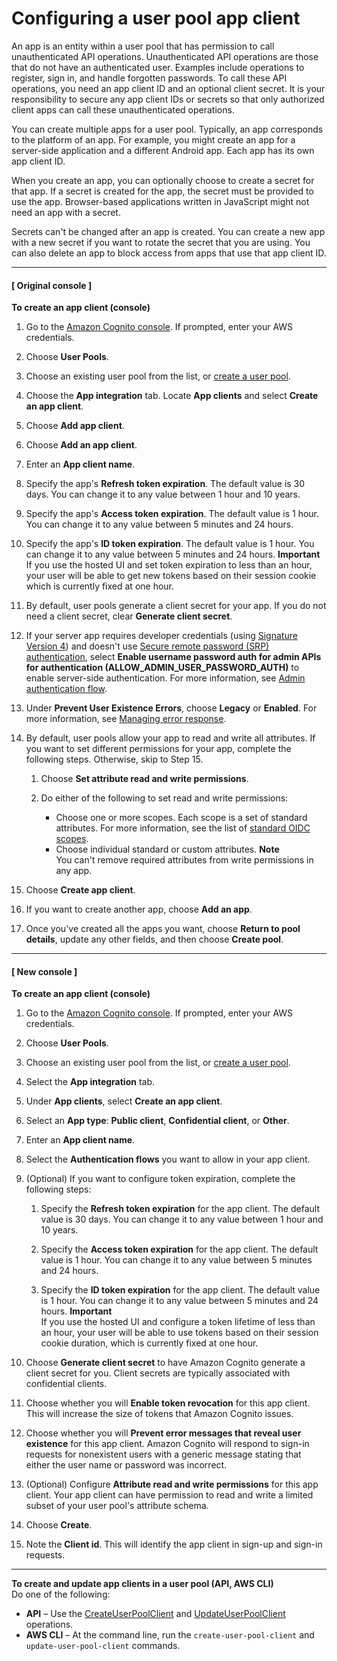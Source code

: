 # Configuring a user pool app client<a name="user-pool-settings-client-apps"></a>

An app is an entity within a user pool that has permission to call unauthenticated API operations\. Unauthenticated API operations are those that do not have an authenticated user\. Examples include operations to register, sign in, and handle forgotten passwords\. To call these API operations, you need an app client ID and an optional client secret\. It is your responsibility to secure any app client IDs or secrets so that only authorized client apps can call these unauthenticated operations\.

You can create multiple apps for a user pool\. Typically, an app corresponds to the platform of an app\. For example, you might create an app for a server\-side application and a different Android app\. Each app has its own app client ID\.

When you create an app, you can optionally choose to create a secret for that app\. If a secret is created for the app, the secret must be provided to use the app\. Browser\-based applications written in JavaScript might not need an app with a secret\.

Secrets can't be changed after an app is created\. You can create a new app with a new secret if you want to rotate the secret that you are using\. You can also delete an app to block access from apps that use that app client ID\.

------
#### [ Original console ]

**To create an app client \(console\)**

1. Go to the [Amazon Cognito console](https://console.aws.amazon.com/cognito/home)\. If prompted, enter your AWS credentials\.

1. Choose **User Pools**\.

1. Choose an existing user pool from the list, or [create a user pool](https://docs.aws.amazon.com/cognito/latest/developerguide/cognito-user-pool-as-user-directory.html)\.

1. Choose the **App integration** tab\. Locate **App clients** and select **Create an app client**\.

1. Choose **Add app client**\.

1. Choose **Add an app client**\.

1. Enter an **App client name**\.

1. Specify the app's **Refresh token expiration**\. The default value is 30 days\. You can change it to any value between 1 hour and 10 years\.

1. Specify the app's **Access token expiration**\. The default value is 1 hour\. You can change it to any value between 5 minutes and 24 hours\.

1. Specify the app's **ID token expiration**\. The default value is 1 hour\. You can change it to any value between 5 minutes and 24 hours\.
**Important**  
If you use the hosted UI and set token expiration to less than an hour, your user will be able to get new tokens based on their session cookie which is currently fixed at one hour\.

1. By default, user pools generate a client secret for your app\. If you do not need a client secret, clear **Generate client secret**\.

1. If your server app requires developer credentials \(using [Signature Version 4](https://docs.aws.amazon.com/general/latest/gr/signature-version-4.html)\) and doesn't use [Secure remote password \(SRP\) authentication](http://srp.stanford.edu/), select **Enable username password auth for admin APIs for authentication \(ALLOW\_ADMIN\_USER\_PASSWORD\_AUTH\)** to enable server\-side authentication\. For more information, see [Admin authentication flow](amazon-cognito-user-pools-authentication-flow.md#amazon-cognito-user-pools-admin-authentication-flow)\. 

1. Under **Prevent User Existence Errors**, choose **Legacy** or **Enabled**\. For more information, see [Managing error response](https://docs.aws.amazon.com//cognito/latest/developerguide/cognito-user-pool-managing-errors.html)\. 

1. By default, user pools allow your app to read and write all attributes\. If you want to set different permissions for your app, complete the following steps\. Otherwise, skip to Step 15\.

   1. Choose **Set attribute read and write permissions**\.

   1. Do either of the following to set read and write permissions: 
      + Choose one or more scopes\. Each scope is a set of standard attributes\. For more information, see the list of [standard OIDC scopes](http://openid.net/specs/openid-connect-core-1_0.html#ScopeClaims)\.
      + Choose individual standard or custom attributes\.
**Note**  
You can't remove required attributes from write permissions in any app\.

1. Choose **Create app client**\.

1. If you want to create another app, choose **Add an app**\.

1. Once you've created all the apps you want, choose **Return to pool details**, update any other fields, and then choose **Create pool**\.

------
#### [ New console ]

**To create an app client \(console\)**

1. Go to the [Amazon Cognito console](https://console.aws.amazon.com/cognito/home)\. If prompted, enter your AWS credentials\.

1. Choose **User Pools**\.

1. Choose an existing user pool from the list, or [create a user pool](https://docs.aws.amazon.com/cognito/latest/developerguide/cognito-user-pool-as-user-directory.html)\.

1. Select the **App integration** tab\.

1. Under **App clients**, select **Create an app client**\.

1. Select an **App type**: **Public client**, **Confidential client**, or **Other**\.

1. Enter an **App client name**\.

1. Select the **Authentication flows** you want to allow in your app client\.

1. \(Optional\) If you want to configure token expiration, complete the following steps:

   1. Specify the **Refresh token expiration** for the app client\. The default value is 30 days\. You can change it to any value between 1 hour and 10 years\.

   1. Specify the **Access token expiration** for the app client\. The default value is 1 hour\. You can change it to any value between 5 minutes and 24 hours\.

   1. Specify the **ID token expiration** for the app client\. The default value is 1 hour\. You can change it to any value between 5 minutes and 24 hours\.
**Important**  
If you use the hosted UI and configure a token lifetime of less than an hour, your user will be able to use tokens based on their session cookie duration, which is currently fixed at one hour\.

1. Choose **Generate client secret** to have Amazon Cognito generate a client secret for you\. Client secrets are typically associated with confidential clients\.

1. Choose whether you will **Enable token revocation** for this app client\. This will increase the size of tokens that Amazon Cognito issues\.

1. Choose whether you will **Prevent error messages that reveal user existence** for this app client\. Amazon Cognito will respond to sign\-in requests for nonexistent users with a generic message stating that either the user name or password was incorrect\.

1. \(Optional\) Configure **Attribute read and write permissions** for this app client\. Your app client can have permission to read and write a limited subset of your user pool's attribute schema\.

1. Choose **Create**\.

1. Note the **Client id**\. This will identify the app client in sign\-up and sign\-in requests\.

------

**To create and update app clients in a user pool \(API, AWS CLI\)**  
Do one of the following: 
+ **API** – Use the [CreateUserPoolClient](https://docs.aws.amazon.com/cognito-user-identity-pools/latest/APIReference/API_CreateUserPoolClient.html) and [UpdateUserPoolClient](https://docs.aws.amazon.com/cognito-user-identity-pools/latest/APIReference/API_UpdateUserPoolClient.html) operations\.
+ **AWS CLI** – At the command line, run the `create-user-pool-client` and `update-user-pool-client` commands\.